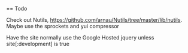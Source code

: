 

== Todo

Check out Nutils, https://github.com/arnau/Nutils/tree/master/lib/nutils. Maybe use the sprockets and yui compressor

Have the site normally use the Google Hosted jquery unless site[:development] is true
